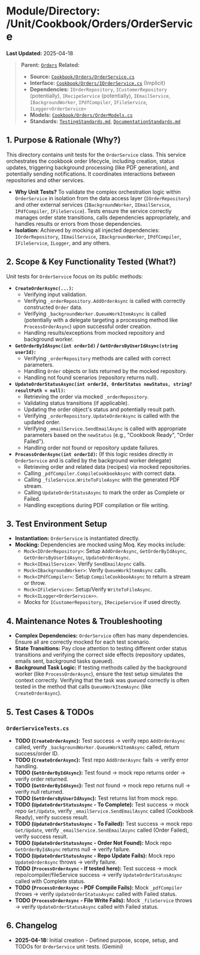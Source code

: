 # Module/Directory: /Unit/Cookbook/Orders/OrderService

**Last Updated:** 2025-04-18

> **Parent:** [`Orders`](../README.md)
> **Related:**
> * **Source:** [`Cookbook/Orders/OrderService.cs`](../../../../../api-server/Cookbook/Orders/OrderService.cs)
> * **Interface:** [`Cookbook/Orders/IOrderService.cs`](../../../../../api-server/Cookbook/Orders/OrderService.cs) (Implicit)
> * **Dependencies:** `IOrderRepository`, `ICustomerRepository` (potentially), `IRecipeService` (potentially), `IEmailService`, `IBackgroundWorker`, `IPdfCompiler`, `IFileService`, `ILogger<OrderService>`
> * **Models:** [`Cookbook/Orders/OrderModels.cs`](../../../../../api-server/Cookbook/Orders/OrderModels.cs)
> * **Standards:** [`TestingStandards.md`](../../../../../Zarichney.Standards/Standards/TestingStandards.md), [`DocumentationStandards.md`](../../../../../Zarichney.Standards/Development/DocumentationStandards.md)

## 1. Purpose & Rationale (Why?)

This directory contains unit tests for the `OrderService` class. This service orchestrates the cookbook order lifecycle, including creation, status updates, triggering background processing (like PDF generation), and potentially sending notifications. It coordinates interactions between repositories and other services.

* **Why Unit Tests?** To validate the complex orchestration logic within `OrderService` in isolation from the data access layer (`IOrderRepository`) and other external services (`IBackgroundWorker`, `IEmailService`, `IPdfCompiler`, `IFileService`). Tests ensure the service correctly manages order state transitions, calls dependencies appropriately, and handles results or errors from those dependencies.
* **Isolation:** Achieved by mocking all injected dependencies: `IOrderRepository`, `IEmailService`, `IBackgroundWorker`, `IPdfCompiler`, `IFileService`, `ILogger`, and any others.

## 2. Scope & Key Functionality Tested (What?)

Unit tests for `OrderService` focus on its public methods:

* **`CreateOrderAsync(...)`:**
    * Verifying input validation.
    * Verifying `_orderRepository.AddOrderAsync` is called with correctly constructed `Order` data.
    * Verifying `_backgroundWorker.QueueWorkItemAsync` is called (potentially with a delegate targeting a processing method like `ProcessOrderAsync`) upon successful order creation.
    * Handling results/exceptions from mocked repository and background worker.
* **`GetOrderByIdAsync(int orderId)` / `GetOrdersByUserIdAsync(string userId)`:**
    * Verifying `_orderRepository` methods are called with correct parameters.
    * Handling `Order` objects or lists returned by the mocked repository.
    * Handling not found scenarios (repository returns null).
* **`UpdateOrderStatusAsync(int orderId, OrderStatus newStatus, string? resultPath = null)`:**
    * Retrieving the order via mocked `_orderRepository`.
    * Validating status transitions (if applicable).
    * Updating the order object's status and potentially result path.
    * Verifying `_orderRepository.UpdateOrderAsync` is called with the updated order.
    * Verifying `_emailService.SendEmailAsync` is called with appropriate parameters based on the `newStatus` (e.g., "Cookbook Ready", "Order Failed").
    * Handling order not found or repository update failures.
* **`ProcessOrderAsync(int orderId)`:** (If this logic resides directly in `OrderService` and is called by the background worker delegate)
    * Retrieving order and related data (recipes) via mocked repositories.
    * Calling `_pdfCompiler.CompileCookbookAsync` with correct data.
    * Calling `_fileService.WriteToFileAsync` with the generated PDF stream.
    * Calling `UpdateOrderStatusAsync` to mark the order as Complete or Failed.
    * Handling exceptions during PDF compilation or file writing.

## 3. Test Environment Setup

* **Instantiation:** `OrderService` is instantiated directly.
* **Mocking:** Dependencies are mocked using Moq. Key mocks include:
    * `Mock<IOrderRepository>`: Setup `AddOrderAsync`, `GetOrderByIdAsync`, `GetOrdersByUserIdAsync`, `UpdateOrderAsync`.
    * `Mock<IEmailService>`: Verify `SendEmailAsync` calls.
    * `Mock<IBackgroundWorker>`: Verify `QueueWorkItemAsync` calls.
    * `Mock<IPdfCompiler>`: Setup `CompileCookbookAsync` to return a stream or throw.
    * `Mock<IFileService>`: Setup/Verify `WriteToFileAsync`.
    * `Mock<ILogger<OrderService>>`.
    * Mocks for `ICustomerRepository`, `IRecipeService` if used directly.

## 4. Maintenance Notes & Troubleshooting

* **Complex Dependencies:** `OrderService` often has many dependencies. Ensure all are correctly mocked for each test scenario.
* **State Transitions:** Pay close attention to testing different order status transitions and verifying the correct side effects (repository updates, emails sent, background tasks queued).
* **Background Task Logic:** If testing methods called *by* the background worker (like `ProcessOrderAsync`), ensure the test setup simulates the context correctly. Verifying that the task was *queued* correctly is often tested in the method that calls `QueueWorkItemAsync` (like `CreateOrderAsync`).

## 5. Test Cases & TODOs

### `OrderServiceTests.cs`
* **TODO (`CreateOrderAsync`):** Test success -> verify repo `AddOrderAsync` called, verify `_backgroundWorker.QueueWorkItemAsync` called, return success/order ID.
* **TODO (`CreateOrderAsync`):** Test repo `AddOrderAsync` fails -> verify error handling.
* **TODO (`GetOrderByIdAsync`):** Test found -> mock repo returns order -> verify order returned.
* **TODO (`GetOrderByIdAsync`):** Test not found -> mock repo returns null -> verify null returned.
* **TODO (`GetOrdersByUserIdAsync`):** Test returns list from mock repo.
* **TODO (`UpdateOrderStatusAsync` - To Complete):** Test success -> mock repo `Get/Update`, verify `_emailService.SendEmailAsync` called (Cookbook Ready), verify success result.
* **TODO (`UpdateOrderStatusAsync` - To Failed):** Test success -> mock repo `Get/Update`, verify `_emailService.SendEmailAsync` called (Order Failed), verify success result.
* **TODO (`UpdateOrderStatusAsync` - Order Not Found):** Mock repo `GetOrderByIdAsync` returns null -> verify failure.
* **TODO (`UpdateOrderStatusAsync` - Repo Update Fails):** Mock repo `UpdateOrderAsync` throws -> verify failure.
* **TODO (`ProcessOrderAsync` - If tested here):** Test success -> mock repo/compiler/fileService success -> verify `UpdateOrderStatusAsync` called with Complete status.
* **TODO (`ProcessOrderAsync` - PDF Compile Fails):** Mock `_pdfCompiler` throws -> verify `UpdateOrderStatusAsync` called with Failed status.
* **TODO (`ProcessOrderAsync` - File Write Fails):** Mock `_fileService` throws -> verify `UpdateOrderStatusAsync` called with Failed status.

## 6. Changelog

* **2025-04-18:** Initial creation - Defined purpose, scope, setup, and TODOs for `OrderService` unit tests. (Gemini)

